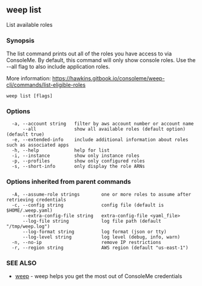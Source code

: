 ## weep list

List available roles

### Synopsis

The list command prints out all of the roles you have access to via ConsoleMe. By default,
this command will only show console roles. Use the --all flag to also include application
roles.

More information: https://hawkins.gitbook.io/consoleme/weep-cli/commands/list-eligible-roles


```
weep list [flags]
```

### Options

```
  -a, --account string   filter by aws account number or account name
      --all              show all available roles (default option) (default true)
  -e, --extended-info    include additional information about roles such as associated apps
  -h, --help             help for list
  -i, --instance         show only instance roles
  -p, --profiles         show only configured roles
  -s, --short-info       only display the role ARNs
```

### Options inherited from parent commands

```
  -A, --assume-role strings        one or more roles to assume after retrieving credentials
  -c, --config string              config file (default is $HOME/.weep.yaml)
      --extra-config-file string   extra-config-file <yaml_file>
      --log-file string            log file path (default "/tmp/weep.log")
      --log-format string          log format (json or tty)
      --log-level string           log level (debug, info, warn)
  -n, --no-ip                      remove IP restrictions
  -r, --region string              AWS region (default "us-east-1")
```

### SEE ALSO

* [weep](weep.md)	 - weep helps you get the most out of ConsoleMe credentials

